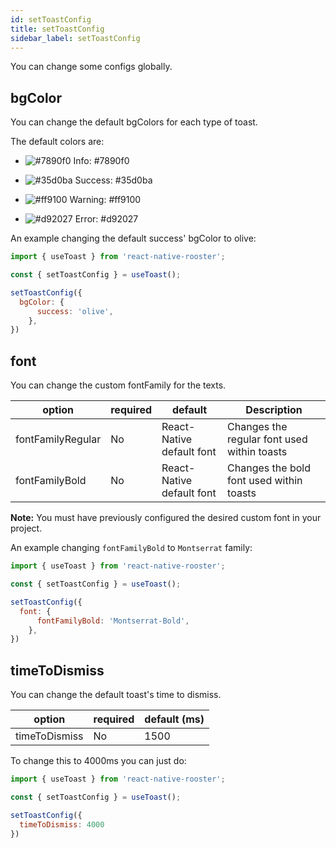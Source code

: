 ```yaml
---
id: setToastConfig
title: setToastConfig
sidebar_label: setToastConfig
---
```


You can change some configs globally.

## bgColor

You can change the default bgColors for each type of toast.

The default colors are:

- ![#7890f0](https://via.placeholder.com/15/7890f0/000000?text=+) Info: #7890f0

- ![#35d0ba](https://via.placeholder.com/15/35d0ba/000000?text=+) Success: #35d0ba

- ![#ff9100](https://via.placeholder.com/15/ff9100/000000?text=+) Warning: #ff9100

- ![#d92027](https://via.placeholder.com/15/d92027/000000?text=+) Error: #d92027


An example changing the default success' bgColor to olive:

```jsx
import { useToast } from 'react-native-rooster';

const { setToastConfig } = useToast();

setToastConfig({
  bgColor: {
      success: 'olive',
    },
})
```

## font

You can change the custom fontFamily for the texts.

| option            | required | default                   | Description                                 |
|-------------------|----------|---------------------------|---------------------------------------------|
| fontFamilyRegular | No       | React-Native default font | Changes the regular font used within toasts |
| fontFamilyBold    | No       | React-Native default font | Changes the bold font used within toasts    |

**Note:** You must have previously configured the desired custom font in your project.

An example changing `fontFamilyBold` to `Montserrat` family:

```jsx
import { useToast } from 'react-native-rooster';

const { setToastConfig } = useToast();

setToastConfig({
  font: {
      fontFamilyBold: 'Montserrat-Bold',
    },
})
```

## timeToDismiss

You can change the default toast's time to dismiss.

| option            | required | default (ms) 
|-------------------|----------|---------
| timeToDismiss     | No       | 1500

To change this to 4000ms you can just do:

```jsx
import { useToast } from 'react-native-rooster';

const { setToastConfig } = useToast();

setToastConfig({
  timeToDismiss: 4000
})
```